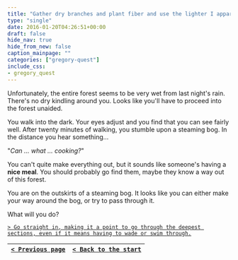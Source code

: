 ```yaml
---
title: "Gather dry branches and plant fiber and use the lighter I apparently had on me earlier to make a torch."
type: "single"
date: 2016-01-20T04:26:51+00:00
draft: false
hide_nav: true
hide_from_new: false
caption_mainpage: ""
categories: ["gregory-quest"]
include_css:
- gregory_quest
---
```


Unfortunately, the entire forest seems to be very wet from last night's rain. There's no dry kindling around you. Looks like you'll have to proceed into the forest unaided.

You walk into the dark. Your eyes adjust and you find that you can see fairly well. After twenty minutes of walking, you stumble upon a steaming bog. In the distance you hear something…

"*Can ... what ... cooking?*"

You can't quite make everything out, but it sounds like someone's having a **nice meal**. You should probably go find them, maybe they know a way out of this forest.

You are on the outskirts of a steaming bog. It looks like you can either make your way around the bog, or try to pass through it.

What will you do?

[``> Go straight in, making it a point to go through the deepest sections, even if it means having to wade or swim through.``](../6)

|[``< Previous page``](../4)|[``< Back to the start``](../)|
|---|---|